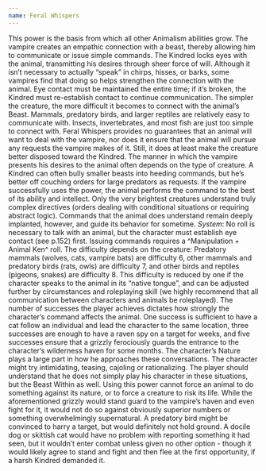 ```yaml
---
name: Feral Whispers
---
```


This power is the basis from which all other Animalism abilities grow. The vampire creates an empathic connection with a beast, thereby allowing him to communicate or issue simple commands. The Kindred locks eyes with the animal, transmitting his desires through sheer force of will. Although it isn’t necessary to actually “speak” in chirps, hisses, or barks, some vampires find that doing so helps strengthen the connection with the animal. Eye contact must be maintained the entire time; if it’s broken, the Kindred must re-establish contact to continue communication. The simpler the creature, the more difficult it becomes to connect with the animal’s Beast. Mammals, predatory birds, and larger reptiles are relatively easy to communicate with. Insects, invertebrates, and most fish are just too simple to connect with.
Feral Whispers provides no guarantees that an animal will want to deal with the vampire, nor does it ensure that the animal will pursue any requests the vampire makes of it. Still, it does at least make the creature better disposed toward the Kindred. The manner in which the vampire presents his desires to the animal often depends on the type of creature. A Kindred can often bully smaller beasts into heeding commands, but he’s better off couching orders for large predators as requests.
If the vampire successfully uses the power, the animal performs the command to the best of its ability and intellect. Only the very brightest creatures understand truly complex directives (orders dealing with conditional situations or requiring abstract logic). Commands that the animal does understand remain deeply implanted, however, and guide its behavior for sometime.
_System_: No roll is necessary to talk with an animal, but the character must establish eye contact (see p.152) first. Issuing commands requires a ^Manipulation + Animal Ken^ roll. The difficulty depends on the creature: Predatory mammals (wolves, cats, vampire bats) are difficulty 6, other mammals and predatory birds (rats, owls) are difficulty 7, and other birds and reptiles (pigeons, snakes) are difficulty 8. This difficulty is reduced by one if the character speaks to the animal in its “native tongue”, and can be adjusted further by circumstances and roleplaying skill (we highly recommend that all communication between characters and animals be roleplayed).
The number of successes the player achieves dictates how strongly the character’s command affects the animal. One success is sufficient to have a cat follow an individual and lead the character to the same location, three successes are enough to have a raven spy on a target for weeks, and five successes ensure that a grizzly ferociously guards the entrance to the character’s wilderness haven for some months. The character’s Nature plays a large part in how he approaches these conversations. The character might try intimidating, teasing, cajoling or rationalizing. The player should understand that he does not simply play his character in these situations, but the Beast Within as well. Using this power cannot force an animal to do something against its nature, or to force a creature to risk its life. While the aforementioned grizzly would stand guard to the vampire’s haven and even fight for it, it would not do so against obviously superior numbers or something overwhelmingly supernatural. A predatory bird might be convinced to harry a target, but would definitely not hold ground. A docile dog or skittish cat would have no problem with reporting something it had seen, but it wouldn’t enter combat unless given no other option - though it would likely agree to stand and fight and then flee at the first opportunity, if a harsh Kindred demanded it.